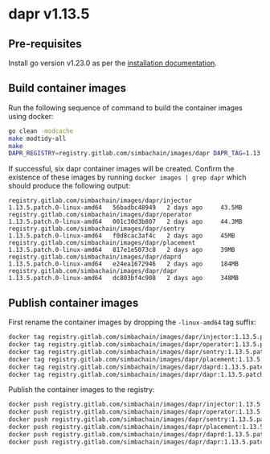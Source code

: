 # dapr v1.13.5

## Pre-requisites
Install go version v1.23.0 as per the [installation documentation](https://go.dev/doc/install).

## Build container images
Run the following sequence of command to build the container images using docker:
```bash
go clean -modcache
make modtidy-all
make
DAPR_REGISTRY=registry.gitlab.com/simbachain/images/dapr DAPR_TAG=1.13.5.patch.0 make docker-build
```
If successful, six dapr container images will be created. Confirm the existence of these images by running
`docker images | grep dapr` which should produce the following output:
```
registry.gitlab.com/simbachain/images/dapr/injector      1.13.5.patch.0-linux-amd64   56badbc48949   2 days ago     43.5MB
registry.gitlab.com/simbachain/images/dapr/operator      1.13.5.patch.0-linux-amd64   001c30d3b807   2 days ago     44.3MB
registry.gitlab.com/simbachain/images/dapr/sentry        1.13.5.patch.0-linux-amd64   f0d8cac3af4c   2 days ago     45MB
registry.gitlab.com/simbachain/images/dapr/placement     1.13.5.patch.0-linux-amd64   817e1e5073c8   2 days ago     39MB
registry.gitlab.com/simbachain/images/dapr/daprd         1.13.5.patch.0-linux-amd64   e24ea1672946   2 days ago     184MB
registry.gitlab.com/simbachain/images/dapr/dapr          1.13.5.patch.0-linux-amd64   dc803bf4c908   2 days ago     348MB
```

## Publish container images
First rename the container images by dropping the `-linux-amd64` tag suffix:
```bash
docker tag registry.gitlab.com/simbachain/images/dapr/injector:1.13.5.patch.0-linux-amd64 registry.gitlab.com/simbachain/images/dapr/injector:1.13.5.patch.0
docker tag registry.gitlab.com/simbachain/images/dapr/operator:1.13.5.patch.0-linux-amd64 registry.gitlab.com/simbachain/images/dapr/operator:1.13.5.patch.0
docker tag registry.gitlab.com/simbachain/images/dapr/sentry:1.13.5.patch.0-linux-amd64 registry.gitlab.com/simbachain/images/dapr/sentry:1.13.5.patch.0
docker tag registry.gitlab.com/simbachain/images/dapr/placement:1.13.5.patch.0-linux-amd64 registry.gitlab.com/simbachain/images/placement/dapr:1.13.5.patch.0
docker tag registry.gitlab.com/simbachain/images/dapr/daprd:1.13.5.patch.0-linux-amd64 registry.gitlab.com/simbachain/images/dapr/daprd:1.13.5.patch.0
docker tag registry.gitlab.com/simbachain/images/dapr/dapr:1.13.5.patch.0-linux-amd64 registry.gitlab.com/simbachain/images/dapr/dapr:1.13.5.patch.0
```
Publish the container images to the registry:
```bash
docker push registry.gitlab.com/simbachain/images/dapr/injector:1.13.5.patch.0
docker push registry.gitlab.com/simbachain/images/dapr/operator:1.13.5.patch.0
docker push registry.gitlab.com/simbachain/images/dapr/sentry:1.13.5.patch.0
docker push registry.gitlab.com/simbachain/images/dapr/placement:1.13.5.patch.0
docker push registry.gitlab.com/simbachain/images/dapr/daprd:1.13.5.patch.0
docker push registry.gitlab.com/simbachain/images/dapr/dapr:1.13.5.patch.0
```
